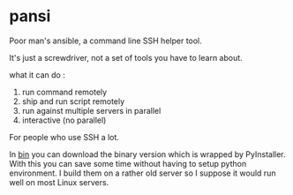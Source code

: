 # pansi
Poor man's ansible, a command line SSH helper tool.

It's just a screwdriver, not a set of tools you have to learn about. 

what it can do :
1. run command remotely
2. ship and run script remotely
3. run against multiple servers in parallel
4. interactive (no parallel)

For people who use SSH a lot. 

In [bin](https://github.com/laowangv5/pansi/tree/master/bin) you can download the binary version which is wrapped by PyInstaller. With this you can save some time without having to setup python environment.  I build them on a rather old server so I suppose it would run well on most Linux servers.

